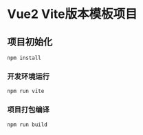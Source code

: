 # Vue2 Vite版本模板项目

## 项目初始化
```
npm install
```

### 开发环境运行
```
npm run vite
```

### 项目打包编译
```
npm run build
```
